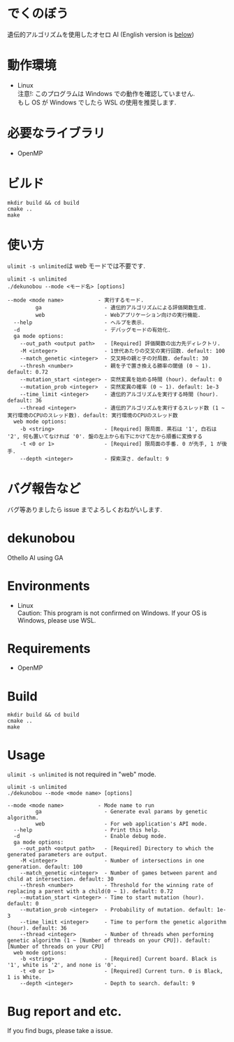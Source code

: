 # でくのぼう

遺伝的アルゴリズムを使用したオセロ AI
(English version is [below](https://github.com/jj1guj/dekunobou/blob/main/README.md#dekunobou))

# 動作環境

- Linux  
  注意!: このプログラムは Windows での動作を確認していません.  
  もし OS が Windows でしたら WSL の使用を推奨します.

# 必要なライブラリ

- OpenMP

# ビルド

```
mkdir build && cd build
cmake ..
make
```

# 使い方

`ulimit -s unlimited`は web モードでは不要です.

```
ulimit -s unlimited
./dekunobou --mode <モード名> [options]
```

```
--mode <mode name>           - 実行するモード.
         ga                    - 遺伝的アルゴリズムによる評価関数生成.
         web                   - Webアプリケーション向けの実行機能.
  --help                       - ヘルプを表示.
  -d                           - デバッグモードの有効化.
  ga mode options:
    --out_path <output path>   - [Required] 評価関数の出力先ディレクトリ.
    -M <integer>               - 1世代あたりの交叉の実行回数. default: 100
    --match_genetic <integer>  - 交叉時の親と子の対局数. default: 30
    --thresh <number>          - 親を子で置き換える勝率の閾値 (0 ~ 1). default: 0.72
    --mutation_start <integer> - 突然変異を始める時間 (hour). default: 0
    --mutation_prob <integer>  - 突然変異の確率 (0 ~ 1). default: 1e-3
    --time_limit <integer>     - 遺伝的アルゴリズムを実行する時間 (hour). default: 36
    --thread <integer>         - 遺伝的アルゴリズムを実行するスレッド数 (1 ~ 実行環境のCPUのスレッド数). default: 実行環境のCPUのスレッド数
  web mode options:
    -b <string>                - [Required] 限局面. 黒石は '1', 白石は '2', 何も置いてなければ '0'. 盤の左上から右下にかけて左から順番に変換する
    -t <0 or 1>                - [Required] 限局面の手番. 0 が先手, 1 が後手.
    --depth <integer>          - 探索深さ. default: 9
```

# バグ報告など

バグ等ありましたら issue までよろしくおねがいします.

# dekunobou

Othello AI using GA

# Environments

- Linux  
  Caution: This program is not confirmed on Windows.
  If your OS is Windows, please use WSL.

# Requirements

- OpenMP

# Build

```
mkdir build && cd build
cmake ..
make
```

# Usage

`ulimit -s unlimited` is not required in "web" mode.

```
ulimit -s unlimited
./dekunobou --mode <mode name> [options]
```

```
--mode <mode name>           - Mode name to run
         ga                    - Generate eval params by genetic algorithm.
         web                   - For web application's API mode.
  --help                       - Print this help.
  -d                           - Enable debug mode.
  ga mode options:
    --out_path <output path>   - [Required] Directory to which the generated parameters are output.
    -M <integer>               - Number of intersections in one generation. default: 100
    --match_genetic <integer>  - Number of games between parent and child at intersection. default: 30
    --thresh <number>          - Threshold for the winning rate of replacing a parent with a child(0 ~ 1). default: 0.72
    --mutation_start <integer> - Time to start mutation (hour). default: 0
    --mutation_prob <integer>  - Probability of mutation. default: 1e-3
    --time_limit <integer>     - Time to perform the genetic algorithm (hour). default: 36
    --thread <integer>         - Number of threads when performing genetic algorithm (1 ~ [Number of threads on your CPU]). default: [Number of threads on your CPU]
  web mode options:
    -b <string>                - [Required] Current board. Black is '1', white is '2', and none is '0'.
    -t <0 or 1>                - [Required] Current turn. 0 is Black, 1 is White.
    --depth <integer>          - Depth to search. default: 9
```

# Bug report and etc.

If you find bugs, please take a issue.
